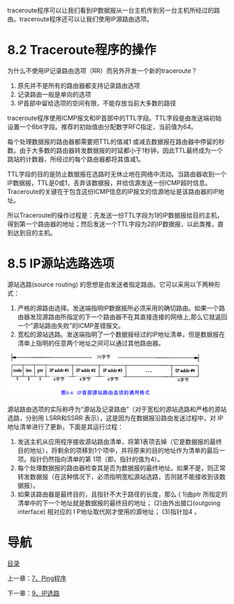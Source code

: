 traceroute程序可以让我们看到IP数据报从一台主机传到另一台主机所经过的路由。traceroute程序还可以让我们使用IP源路由选项。

# 8.2 Traceroute程序的操作

为什么不使用IP记录路由选项（RR）而另外开发一个新的traceroute？

1. 原先并不是所有的路由器都支持记录路由选项
2. 记录路由一般是单向的选项
3. IP首部中留给选项的空间有限，不能存放当前大多数的路径

traceroute程序使用ICMP报文和IP首部中的TTL字段。TTL字段是由发送端初始设置一个8bit字段。推荐的初始值由分配数字RFC指定，当前值为64。

每个处理数据报的路由器都需要把TTL的值减1 或减去数据报在路由器中停留的秒数。由于大多数的路由器转发数据报的时延都小于1秒钟，因此TTL最终成为一个跳站的计数器，所经过的每个路由器都将其值减1。

TTL字段的目的是防止数据报在选路时无休止地在网络中流动。当路由器收到一个IP数据报，TTL是0或1，丢弃该数据报，并给信源发送一份ICMP超时信息。Traceroute的关键在于包含这份ICMP信息的IP报文的信源地址是该路由器的IP地址。

所以Traceroute的操作过程是：先发送一份TTL字段为1的IP数据报给目的主机，得到第一个路由器的地址；然后发送一个TTL字段为2的IP数据报，以此类推，直到达到目的主机。

# 8.5 IP源站选路选项

源站选路(source routing) 的思想是由发送者指定路由。它可以采用以下两种形式：

1. 严格的源路由选择。发送端指明IP数据报所必须采用的确切路由。如果一个路由器发现源路由所指定的下一个路由器不在其直接连接的网络上,那么它就返回一个“源站路由失败”的ICMP差错报文。
2. 宽松的源站选路。发送端指明了一个数据报经过的IP地址清单，但是数据报在清单上指明的任意两个地址之间可以通过其他路由器。

![graphic](img/chap8/img0.png)

源站路由选项的实际称呼为“源站及记录路由”（对于宽松的源站选路和严格的源站选路，分别用 LSRR和SSRR 表示），这是因为在数据报沿路由发送过程中，对 IP地址清单进行了更新。下面是其运行过程：

1. 发送主机从应用程序接收源站路由清单，将第1表项去掉（它是数据报的最终目的地址），将剩余的项移到1个项中，并将原来的目的地址作为清单的最后一项。指针仍然指向清单的第 1项（即，指针的值为4）。
2. 每个处理数据报的路由器检查其是否为数据报的最终地址。如果不是，则正常转发数据报（在这种情况下，必须指明宽松源站选路，否则就不能接收到该数据报）。
3. 如果该路由器是最终目的，且指针不大于路径的长度，那么 ( 1)由ptr 所指定的清单中的下一个地址就是数据报的最终目的地址； (2)由外出接口(outgoing interface) 相对应的 I P地址取代刚才使用的源地址； (3)指针加4 。

# 导航

[目录](README.md)

上一章：[7、Ping程序](7、Ping程序.md)

下一章：[9、IP选路](9、IP选路.md)
